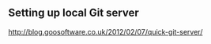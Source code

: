 Setting up local Git server
---------------------------
http://blog.goosoftware.co.uk/2012/02/07/quick-git-server/

